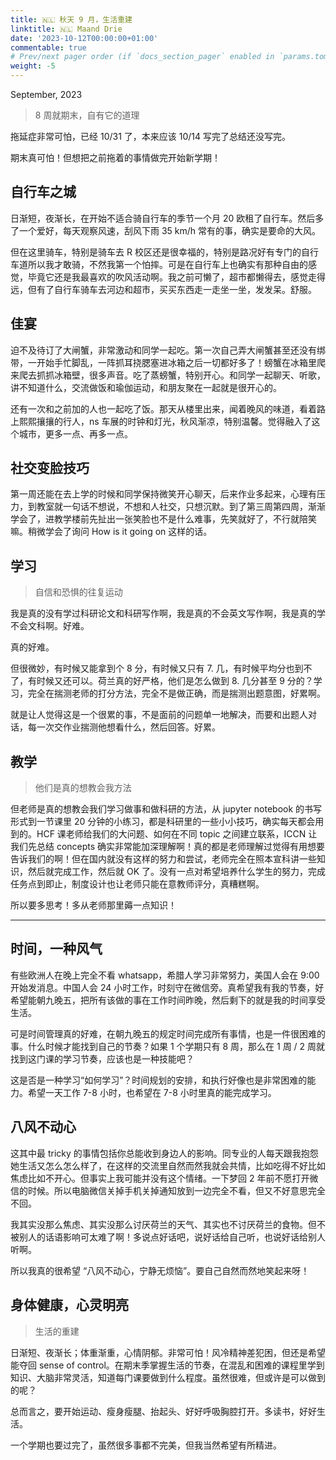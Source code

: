 ```yaml
---
title: 🇳🇱 秋天 9 月，生活重建
linktitle: 🇳🇱 Maand Drie
date: '2023-10-12T00:00:00+01:00'
commentable: true
# Prev/next pager order (if `docs_section_pager` enabled in `params.toml`)
weight: -5
---
```


September, 2023

> 8 周就期末，自有它的道理

拖延症非常可怕，已经 10/31 了，本来应该 10/14 写完了总结还没写完。

期末真可怕！但想把之前拖着的事情做完开始新学期！

## 自行车之城

日渐短，夜渐长，在开始不适合骑自行车的季节一个月 20 欧租了自行车。然后多了一个爱好，每天观察风速，刮风下雨 35 km/h 常有的事，确实是要命的大风。

但在这里骑车，特别是骑车去 R 校区还是很幸福的，特别是路况好有专门的自行车道所以我才敢骑，不然我第一个怕摔。可是在自行车上也确实有那种自由的感觉，毕竟它还是我最喜欢的吹风活动啊。我之前可懒了，超市都懒得去，感觉走得远，但有了自行车骑车去河边和超市，买买东西走一走坐一坐，发发呆。舒服。

## 佳宴

迫不及待订了大闸蟹，非常激动和同学一起吃。第一次自己弄大闸蟹甚至还没有绑带，一开始手忙脚乱，一阵抓耳挠腮塞进冰箱之后一切都好多了！螃蟹在冰箱里爬来爬去抓抓冰箱壁，很多声音。吃了蒸螃蟹，特别开心。和同学一起聊天、听歌，讲不知道什么，交流做饭和瑜伽运动，和朋友聚在一起就是很开心的。

还有一次和之前加的人也一起吃了饭。那天从楼里出来，闻着晚风的味道，看着路上熙熙攘攘的行人，ns 车展的时钟和灯光，秋风渐凉，特别温馨。觉得融入了这个城市，更多一点、再多一点。

## 社交变脸技巧

第一周还能在去上学的时候和同学保持微笑开心聊天，后来作业多起来，心理有压力，到教室就一句话不想说，不想和人社交，只想沉默。到了第三周第四周，渐渐学会了，进教学楼前先扯出一张笑脸也不是什么难事，先笑就好了，不行就陪笑嘛。稍微学会了询问 How is it going on 这样的话。

## 学习

> 自信和恐惧的往复运动

我是真的没有学过科研论文和科研写作啊，我是真的不会英文写作啊，我是真的学不会文科啊。好难。

真的好难。

但很微妙，有时候又能拿到个 8 分，有时候又只有 7. 几，有时候平均分也到不了，有时候又还可以。荷兰真的好严格，他们是怎么做到 8. 几分甚至 9 分的？学习，完全在揣测老师的打分方法，完全不是做正确，而是揣测出题意图，好累啊。

就是让人觉得这是一个很累的事，不是面前的问题单一地解决，而要和出题人对话，每一次交作业揣测他想看什么，然后回答。好累。

## 教学

> 他们是真的想教会我方法

但老师是真的想教会我们学习做事和做科研的方法，从 jupyter notebook 的书写形式到一节课里 20 分钟的小练习，都是科研里的一些小小技巧，确实每天都会用到的。HCF 课老师给我们的大问题、如何在不同 topic 之间建立联系，ICCN 让我们先总结 concepts 确实非常能加深理解啊！真的都是老师理解过觉得有用想要告诉我们的啊！但在国内就没有这样的努力和尝试，老师完全在照本宣科讲一些知识，然后就完成工作，然后就 OK 了。没有一点对希望培养什么学生的努力，完成任务点到即止，制度设计也让老师只能在意教师评分，真糟糕啊。

所以要多思考！多从老师那里薅一点知识！

---

## 时间，一种风气

有些欧洲人在晚上完全不看 whatsapp，希腊人学习非常努力，美国人会在 9:00 开始发消息。中国人会 24 小时工作，时刻守在微信旁。真希望我有我的节奏，好希望能朝九晚五，把所有该做的事在工作时间昨晚，然后剩下的就是我的时间享受生活。

可是时间管理真的好难，在朝九晚五的规定时间完成所有事情，也是一件很困难的事。什么时候才能找到自己的节奏？如果 1 个学期只有 8 周，那么在 1 周 / 2 周就找到这门课的学习节奏，应该也是一种技能吧？

这是否是一种学习“如何学习”？时间规划的安排，和执行好像也是非常困难的能力。希望一天工作 7-8 小时，也希望在 7-8 小时里真的能完成学习。

## 八风不动心

这其中最 tricky 的事情包括你总能收到身边人的影响。同专业的人每天跟我抱怨她生活又怎么怎么样了，在这样的交流里自然而然我就会共情，比如吃得不好比如焦虑比如不开心。但事实上我可能并没有这个情绪。一下梦回 2 年前不愿打开微信的时候。所以电脑微信关掉手机关掉通知放到一边完全不看，但又不好意思完全不回。

我其实没那么焦虑、其实没那么讨厌荷兰的天气、其实也不讨厌荷兰的食物。但不被别人的话语影响可太难了啊！多说点好话吧，说好话给自己听，也说好话给别人听啊。

所以我真的很希望 “八风不动心，宁静无烦恼”。要自己自然而然地笑起来呀！

## 身体健康，心灵明亮

> 生活的重建

日渐短、夜渐长；体重渐重，心情阴郁。非常可怕！风冷精神差犯困，但还是希望能夺回 sense of control。在期末季掌握生活的节奏，在混乱和困难的课程里学到知识、大脑非常灵活，知道每门课要做到什么程度。虽然很难，但或许是可以做到的呢？

总而言之，要开始运动、瘦身瘦腿、抬起头、好好呼吸胸腔打开。多读书，好好生活。

一个学期也要过完了，虽然很多事都不完美，但我当然希望有所精进。